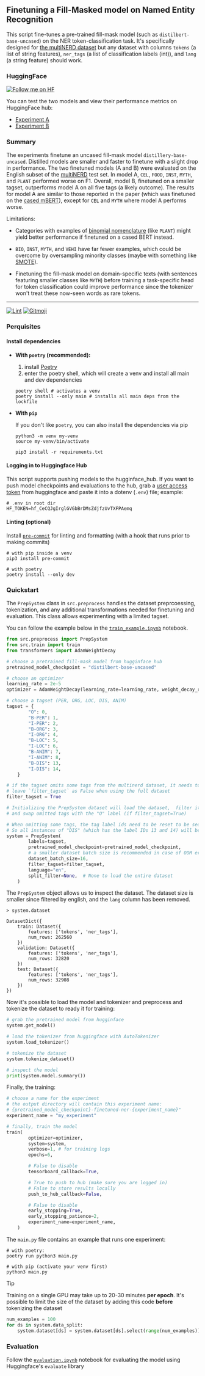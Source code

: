 ## Finetuning a Fill-Masked model on Named Entity Recognition

This script fine-tunes a pre-trained fill-mask model (such as `distilbert-base-uncased`) on the NER token-classification task. It's specifically designed for [the multiNERD dataset](https://huggingface.co/datasets/Babelscape/multinerd) but any dataset with columns `tokens` (a list of string features), `ner_tags` (a list of classification labels (int)), and `lang` (a string feature) should work.

### HuggingFace
[![Follow me on HF](https://huggingface.co/datasets/huggingface/badges/resolve/main/follow-me-on-HF-md-dark.svg)](https://huggingface.co/i-be-snek)

You can test the two models and view their performance metrics on HuggingFace hub:

- [Experiment A](https://huggingface.co/i-be-snek/distilbert-base-uncased-finetuned-ner-exp_A)
- [Experiment B](https://huggingface.co/i-be-snek/distilbert-base-uncased-finetuned-ner-exp_B)


### Summary

The experiments finetune an uncased fill-mask model `distillery-base-uncased`. Distilled models are smaller and faster to finetune with a slight drop in performance. The two finetuned models (A and B) were evaluated on the English subset of the [multiNERD](https://huggingface.co/datasets/Babelscape/multinerd) test set. In model A, `CEL`, `FOOD`, `INST`, `MYTH`, and `PLANT` performed worse on F1. Overall, model B, finetuned on a smaller tagset, outperforms model A on all five tags (a likely outcome). The results for model A are similar to those reported in the paper (which was finetuned on the [cased mBERT](https://huggingface.co/bert-base-multilingual-cased)), except for `CEL` and `MYTH` where model A performs worse.

Limitations:
- Categories with examples of [binomial nomenclature](https://en.wikipedia.org/wiki/Binomial_nomenclature) (like `PLANT`) might yield better performance if finetuned on a cased BERT instead.

- `BIO`, `INST`, `MYTH`, and `VEHI` have far fewer examples, which could be overcome by oversampling minority classes (maybe with something like [SMOTE](https://github.com/analyticalmindsltd/smote_variants#smote)).

- Finetuning the fill-mask model on domain-specific texts (with sentences featuring smaller classes like `MYTH`) before training a task-specific head for token classification could improve performance since the tokenizer won't treat these now-seen words as rare tokens.

----
[![Lint](https://github.com/i-be-snek/rise-assignment-ner-finetune/actions/workflows/lint.yaml/badge.svg)](https://github.com/i-be-snek/rise-assignment-ner-finetune/actions/workflows/lint.yaml)
<a href="https://gitmoji.dev">
  <img
    src="https://img.shields.io/badge/gitmoji-%20😜%20😍-FFDD67.svg?style=flat-square"
    alt="Gitmoji"
  />
</a>

### Perquisites

#### Install dependencies
- **With `poetry` (recommended):**
    1. install [Poetry](https://python-poetry.org/docs/#installation)
    2. enter the poetry shell, which will create a venv and install all main and dev dependencies

    ```shell
    poetry shell # activates a venv
    poetry install --only main # installs all main deps from the lockfile
    ```

- **With `pip`**

    If you don't like `poetry`, you can also install the dependencies via pip

    ```shell
    python3 -m venv my-venv
    source my-venv/bin/activate

    pip3 install -r requirements.txt
    ```

#### Logging in to Huggingface Hub

This script supports pushing models to the hugginface_hub. If you want to push model checkpoints and evaluations to the hub, grab a [user access token](https://huggingface.co/docs/hub/security-tokens) from huggingface and paste it into a dotenv (`.env`) file; example:

```shell
# .env in root dir
HF_TOKEN=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
```

#### Linting (optional)
Install [`pre-commit`](https://pre-commit.com/) for linting and formatting (with a hook that runs prior to making commits)

```shell
# with pip inside a venv
pip3 install pre-commit

# with poetry
poetry install --only dev
```

### Quickstart

The `PrepSystem` class in `src.preprocess` handles the dataset preprcoessing, tokenization, and any additional transformations needed for finetuning and evaluation. This class allows experimenting with a limited tagset.

You can follow the example below in the [`train_example.ipynb`](train_example.ipynb) notebook.

```python
from src.preprocess import PrepSystem
from src.train import train
from transformers import AdamWeightDecay

# choose a pretrained fill-mask model from hugginface hub
pretrained_model_checkpoint = "distilbert-base-uncased"

# choose an optimizer
learning_rate = 2e-5
optimizer = AdamWeightDecay(learning_rate=learning_rate, weight_decay_rate=0.0)

# choose a tagset (PER, ORG, LOC, DIS, ANIM)
tagset = {
        "O": 0,
        "B-PER": 1,
        "I-PER": 2,
        "B-ORG": 3,
        "I-ORG": 4,
        "B-LOC": 5,
        "I-LOC": 6,
        "B-ANIM": 7,
        "I-ANIM": 8,
        "B-DIS": 13,
        "I-DIS": 14,
    }

# if the tagset omits some tags from the multinerd dataset, it needs to be filtered out
# leave `filter_tagset` as False when using the full dataset
filter_tagset = True

# Initializing the PrepSystem dataset will load the dataset,  filter it by language,
# and swap omitted tags with the "O" label (if filter_tagset=True)

# When omitting some tags, the tag label ids need to be reset to be sequential numbers
# So all instances of "DIS" (which has the label IDs 13 and 14) will be reindexed and mapped to 9 and 10
system = PrepSystem(
        labels=tagset,
        pretrained_model_checkpoint=pretrained_model_checkpoint,
        # a smaller dataset batch size is recommended in case of OOM errors
        dataset_batch_size=16,
        filter_tagset=filter_tagset,
        language="en",
        split_filter=None,  # None to load the entire dataset
    )

```

The `PrepSystem` object allows us to inspect the dataset. The dataset size is smaller since filtered by english, and the `lang` column has been removed.

```shell
> system.dataset

DatasetDict({
    train: Dataset({
        features: ['tokens', 'ner_tags'],
        num_rows: 262560
    })
    validation: Dataset({
        features: ['tokens', 'ner_tags'],
        num_rows: 32820
    })
    test: Dataset({
        features: ['tokens', 'ner_tags'],
        num_rows: 32908
    })
})
```

Now it's possible to load the model and tokenizer and preprocess and tokenize the dataset to ready it for training:

```python
# grab the pretrained model from hugginface
system.get_model()

# load the tokenizer from huggingface with AutoTokenizer
system.load_tokenizer()

# tokenize the dataset
system.tokenize_dataset()

# inspect the model
print(system.model.summary())
```

Finally, the training:

```python
# choose a name for the experiment
# the output directory will contain this experiment name:
# {pretrained_model_checkpoint}-finetuned-ner-{experiment_name}"
experiment_name = "my_experiment"

# finally, train the model
train(
        optimizer=optimizer,
        system=system,
        verbose=1, # for training logs
        epochs=6,

        # False to disable
        tensorboard_callback=True,

        # True to push to hub (make sure you are logged in)
        # False to store results locally
        push_to_hub_callback=False,

        # False to disable
        early_stopping=True,
        early_stopping_patience=2,
        experiment_name=experiment_name,
    )
```

The `main.py` file contains an example that runs one experiment:

```shell
# with poetry:
poetry run python3 main.py

# with pip (activate your venv first)
python3 main.py
```

> [!TIP]
> Training on a single GPU may take up to 20-30 minutes **per epoch**. It's possible to limit the size of the dataset by adding this code **before** tokenizing the dataset

```python
num_examples = 100
for ds in system.data_split:
    system.dataset[ds] = system.dataset[ds].select(range(num_examples))
```

### Evaluation
Follow the [`evaluation.ipynb`](evaluation.ipynb) notebook for evaluating the model using Huggingface's `evaluate` library
